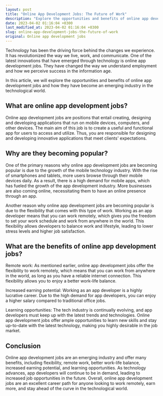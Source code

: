 ```yaml
---
layout: post
title: "Online App Development Jobs: The Future of Work"
description: "Explore the opportunities and benefits of online app development jobs and how they have become an emerging industry in the technological world."
date: 2023-04-02 01:16:04 +0300
last_modified_at: 2023-04-02 01:16:04 +0300
slug: online-app-development-jobs-the-future-of-work
original: Online app development jobs
---
```

Technology has been the driving force behind the changes we experience. It has revolutionized the way we live, work, and communicate. One of the latest innovations that have emerged through technology is online app development jobs. They have changed the way we understand employment and how we perceive success in the information age.

In this article, we will explore the opportunities and benefits of online app development jobs and how they have become an emerging industry in the technological world.

## What are online app development jobs?

Online app development jobs are positions that entail creating, designing and developing applications that run on mobile devices, computers, and other devices. The main aim of this job is to create a useful and functional app for users to access and utilize. Thus, you are responsible for designing and developing innovative applications that meet clients' expectations.

## Why are they becoming popular?

One of the primary reasons why online app development jobs are becoming popular is due to the growth of the mobile technology industry. With the rise of smartphones and tablets, more users browse through their mobile devices daily. As a result, there is a high demand for mobile apps, which has fueled the growth of the app development industry. More businesses are also coming online, necessitating them to have an online presence through an app.

Another reason why online app development jobs are becoming popular is due to the flexibility that comes with this type of work. Working as an app developer means that you can work remotely, which gives you the freedom to set your work schedule and work from anywhere in the world. This flexibility allows developers to balance work and lifestyle, leading to lower stress levels and higher job satisfaction.

## What are the benefits of online app development jobs?

Remote work: As mentioned earlier, online app development jobs offer the flexibility to work remotely, which means that you can work from anywhere in the world, as long as you have a reliable internet connection. This flexibility allows you to enjoy a better work-life balance.

Increased earning potential: Working as an app developer is a highly lucrative career. Due to the high demand for app developers, you can enjoy a higher salary compared to traditional office jobs.

Learning opportunities: The tech industry is continually evolving, and app developers must keep up with the latest trends and technologies. Online app development jobs offer ample opportunities to learn new skills and stay up-to-date with the latest technology, making you highly desirable in the job market.

## Conclusion

Online app development jobs are an emerging industry and offer many benefits, including flexibility, remote work, better work-life balance, increased earning potential, and learning opportunities. As technology advances, app developers will continue to be in demand, leading to increased job opportunities in the future. Overall, online app development jobs are an excellent career path for anyone looking to work remotely, earn more, and stay ahead of the curve in the technological world.